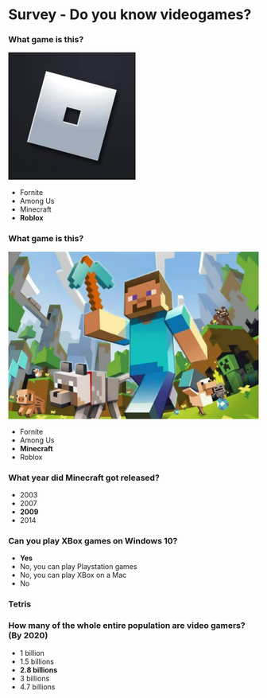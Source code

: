 #  Survey - Do you know videogames?

### What game is this?
![](_img/quiz/roblox_logo.jpg)

- Fornite
- Among Us
- Minecraft
- **Roblox**

### What game is this?
![](_img/quiz/minecraft.jpg)

- Fornite
- Among Us
- **Minecraft**
- Roblox

### What year did Minecraft got released?
- 2003
- 2007
- **2009**
- 2014

### Can you play XBox games on Windows 10?
- **Yes**
- No, you can play Playstation games
- No, you can play XBox on a Mac
- No

### Tetris

### How many of the whole entire population are video gamers? (By 2020)
- 1 billion
- 1.5 billions
- **2.8 billions**
- 3 billions
- 4.7 billions


